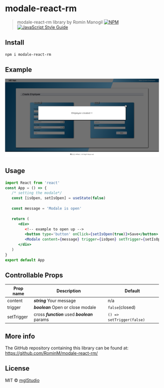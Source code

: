 # modale-react-rm

> modale-react-rm library by Romin Manogil
[![NPM](https://img.shields.io/npm/v/modale-react-rm.svg)](https://www.npmjs.com/package/modale-react-rm) [![JavaScript Style Guide](https://img.shields.io/badge/code_style-standard-brightgreen.svg)](https://standardjs.com)

## Install

```bash
npm i modale-react-rm
```

## Example

[![Modale](./src/assets/screen-modale-example.PNG)]("Modale")

## Usage

```jsx
import React from 'react'
const App = () => {
   /* setting the modale*/
   const [isOpen, setIsOpen] = useState(false)
   
   const message = 'Modale is open'
   
   return (
      <div>
         <!-- example to open up -->
         <button type='button' onClick={setIsOpen(true)}>Save</button>
         <Modale content={message} trigger={isOpen} setTrigger={setIsOpen} />
      </div>
   )
}
export default App
```

## Controllable Props

|Prop name    |Description                                   |Default                         |
|-------------|----------------------------------------------|--------------------------------|
|content      |**_string_** Your message                     |n/a                             |
|trigger      |**_boolean_** Open or close modale            |`false`(closed)                 |
|setTrigger   |cross **_function_** used **_boolean_** params|`() => setTrigger(false)`       |

## More info

The GitHub repository containing this library can be found at:
https://github.com/RominM/modale-react-rm/

## License

MIT © [mglStudio](https://github.com/RominM)